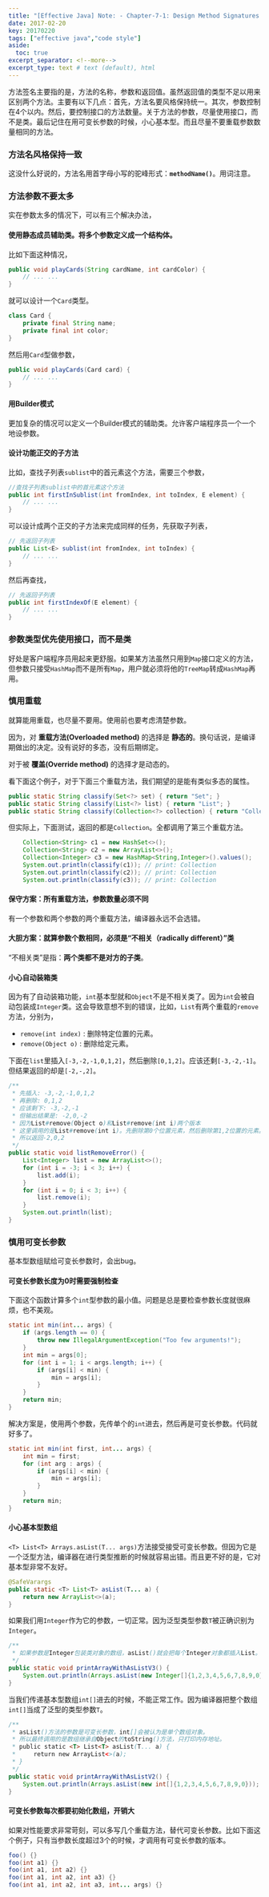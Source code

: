 ```yaml
---
title: "[Effective Java] Note: - Chapter-7-1: Design Method Signatures Carefully"
date: 2017-02-20
key: 20170220
tags: ["effective java","code style"]
aside:
  toc: true
excerpt_separator: <!--more-->
excerpt_type: text # text (default), html
---
```


方法签名主要指的是，方法的名称，参数和返回值。虽然返回值的类型不足以用来区别两个方法。主要有以下几点：首先，方法名要风格保持统一。其次，参数控制在4个以内。然后，要控制接口的方法数量。关于方法的参数，尽量使用接口，而不是类。最后记住在用可变长参数的时候，小心基本型。而且尽量不要重载参数数量相同的方法。    
<!--more-->

### 方法名风格保持一致
这没什么好说的，方法名用首字母小写的驼峰形式：**`methodName()`**。用词注意。

### 方法参数不要太多
实在参数太多的情况下，可以有三个解决办法，
#### 使用静态成员辅助类。将多个参数定义成一个结构体。
比如下面这种情况，
```java
public void playCards(String cardName, int cardColor) {
    // ... ...
}
```
就可以设计一个`Card`类型。
```java
class Card {
    private final String name;
    private final int color;
}
```
然后用`Card`型做参数，
```java
public void playCards(Card card) {
    // ... ...
}
```

#### 用Builder模式
更加复杂的情况可以定义一个Builder模式的辅助类。允许客户端程序员一个一个地设参数。

#### 设计功能正交的子方法
比如，查找子列表`sublist`中的首元素这个方法，需要三个参数，
```java
//查找子列表sublist中的首元素这个方法
public int firstInSublist(int fromIndex, int toIndex, E element) {
    // ... ...
}
```
可以设计成两个正交的子方法来完成同样的任务，先获取子列表，
```java
// 先返回子列表
public List<E> sublist(int fromIndex, int toIndex) {
    // ... ...
}
```
然后再查找，
```java
// 先返回子列表
public int firstIndexOf(E element) {
    // ... ...
}
```

### 参数类型优先使用接口，而不是类
好处是客户端程序员用起来更舒服。如果某方法虽然只用到`Map`接口定义的方法，但参数只接受`HashMap`而不是所有`Map`，用户就必须将他的`TreeMap`转成`HashMap`再用。

### 慎用重载
就算能用重载，也尽量不要用。使用前也要考虑清楚参数。

因为，对 **重载方法(Overloaded method)** 的选择是 **静态的**。换句话说，是编译期做出的决定。没有说好的多态，没有后期绑定。

对于被 **覆盖(Override method)** 的选择才是动态的。

看下面这个例子，对于下面三个重载方法，我们期望的是能有类似多态的属性。
```java
public static String classify(Set<?> set) { return "Set"; }
public static String classify(List<?> list) { return "List"; }
public static String classify(Collection<?> collection) { return "Collection"; }
```
但实际上，下面测试，返回的都是`Collection`。全都调用了第三个重载方法。
```java
    Collection<String> c1 = new HashSet<>();
    Collection<String> c2 = new ArrayList<>();
    Collection<Integer> c3 = new HashMap<String,Integer>().values();
    System.out.println(classify(c1)); // print: Collection
    System.out.println(classify(c2)); // print: Collection
    System.out.println(classify(c3)); // print: Collection
```

#### 保守方案：所有重载方法，参数数量必须不同
有一个参数和两个参数的两个重载方法，编译器永远不会选错。

#### 大胆方案：就算参数个数相同，必须是“不相关（radically different）”类
“不相关类”是指：**两个类都不是对方的子类**。

#### 小心自动装箱类
因为有了自动装箱功能，`int`基本型就和`Object`不是不相关类了。因为`int`会被自动包装成`Integer`类。这会导致意想不到的错误，比如，`List`有两个重载的`remove`方法，分别为，
* `remove(int index)` : 删除特定位置的元素。
* `remove(Object o)` : 删除给定元素。

下面在`list`里插入`[-3,-2,-1,0,1,2]`，然后删除`[0,1,2]`。应该还剩`[-3,-2,-1]`。但结果返回的却是`[-2,-,2]`。
```java
/**
 * 先插入: -3,-2,-1,0,1,2
 * 再删除: 0,1,2
 * 应该剩下: -3,-2,-1
 * 但输出结果是: -2,0,-2
 * 因为List#remove(Object o)和List#remove(int i)两个版本
 * 这里调用的是List#remove(int i)。先删除第0个位置元素，然后删除第1,2位置的元素。
 * 所以返回-2,0,2
 */
public static void listRemoveError() {
    List<Integer> list = new ArrayList<>();
    for (int i = -3; i < 3; i++) {
        list.add(i);
    }
    for (int i = 0; i < 3; i++) {
        list.remove(i);
    }
    System.out.println(list);
}
```

### 慎用可变长参数
基本型数组赋给可变长参数时，会出bug。

#### 可变长参数长度为0时需要强制检查
下面这个函数计算多个`int`型参数的最小值。问题是总是要检查参数长度就很麻烦，也不美观。
```java
static int min(int... args) {
    if (args.length == 0) {
        throw new IllegalArgumentException("Too few arguments!");
    }
    int min = args[0];
    for (int i = 1; i < args.length; i++) {
        if (args[i] < min) {
            min = args[i];
        }
    }
    return min;
}
```
解决方案是，使用两个参数，先传单个的`int`进去，然后再是可变长参数。代码就好多了。
```java
static int min(int first, int... args) {
    int min = first;
    for (int arg : args) {
        if (args[i] < min) {
            min = args[i];
        }
    }
    return min;
}
```

#### 小心基本型数组
`<T> List<T> Arrays.asList(T... args)`方法接受接受可变长参数。但因为它是一个泛型方法，编译器在进行类型推断的时候就容易出错。而且更不好的是，它对基本型非常不友好。
```java
@SafeVarargs
public static <T> List<T> asList(T... a) {
    return new ArrayList<>(a);
}
```
如果我们用`Integer`作为它的参数，一切正常。因为泛型类型参数`T`被正确识别为`Integer`。
```java
/**
 * 如果参数是Integer包装类对象的数组，asList()就会把每个Integer对象都插入List。
 */
public static void printArrayWithAsListV3() {
    System.out.println(Arrays.asList(new Integer[]{1,2,3,4,5,6,7,8,9,0}));
}
```
当我们传递基本型数组`int[]`进去的时候，不能正常工作。因为编译器把整个数组`int[]`当成了泛型的类型参数`T`。
```java
/**
 * asList()方法的参数是可变长参数，int[]会被认为是单个数组对象。
 * 所以最终调用的是数组继承自Object的toString()方法，只打印内存地址。
 * public static <T> List<T> asList(T... a) {
 *     return new ArrayList<>(a);
 * }
 */
public static void printArrayWithAsListV2() {
    System.out.println(Arrays.asList(new int[]{1,2,3,4,5,6,7,8,9,0}));
}
```

#### 可变长参数每次都要初始化数组，开销大
如果对性能要求非常苛刻，可以多写几个重载方法，替代可变长参数。比如下面这个例子，只有当参数长度超过3个的时候，才调用有可变长参数的版本。
```java
foo() {}
foo(int a1) {}
foo(int a1, int a2) {}
foo(int a1, int a2, int a3) {}
foo(int a1, int a2, int a3, int... args) {}
```
